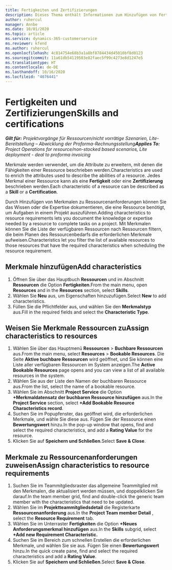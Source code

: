 ```yaml
---
title: Fertigkeiten und Zertifizierungen
description: Dieses Thema enthält Informationen zum Hinzufügen von Fertigkeiten und Zertifizierungsmerkmalen zu Ressourcen.
author: ruhercul
manager: Annbe
ms.date: 10/01/2020
ms.topic: article
ms.service: dynamics-365-customerservice
ms.reviewer: kfend
ms.author: ruhercul
ms.openlocfilehash: 4c814754e68b3a1a8bf8784434d45010bf8d0123
ms.sourcegitcommit: 11a61db54119503e82faec5f99c4273e8d1247e5
ms.translationtype: HT
ms.contentlocale: de-DE
ms.lasthandoff: 10/16/2020
ms.locfileid: "4076441"
---
```

# <a name="skills-and-certifications"></a><span data-ttu-id="d16e9-103">Fertigkeiten und Zertifizierungen</span><span class="sxs-lookup"><span data-stu-id="d16e9-103">Skills and certifications</span></span>
<span data-ttu-id="d16e9-104">_**Gilt für:** Projektvorgänge für Ressourcen/nicht vorrätige Szenarien, Lite-Bereitstellung – Abwicklung der Proforma-Rechnungsstellung_</span><span class="sxs-lookup"><span data-stu-id="d16e9-104">_**Applies To:** Project Operations for resource/non-stocked based scenarios, Lite deployment - deal to proforma invoicing_</span></span>

<span data-ttu-id="d16e9-105">Merkmale werden verwendet, um die Attribute zu erweitern, mit denen die Fähigkeiten einer Ressource beschrieben werden.</span><span class="sxs-lookup"><span data-stu-id="d16e9-105">Characteristics are used to enrich the attributes used to describe the abilities of a resource.</span></span> <span data-ttu-id="d16e9-106">Jedes Merkmal einer Ressource kann als eine **Fertigkeit** oder eine **Zertifizierung** beschrieben werden.</span><span class="sxs-lookup"><span data-stu-id="d16e9-106">Each characteristic of a resource can be described as a **Skill** or a **Certification**.</span></span>

<span data-ttu-id="d16e9-107">Durch Hinzufügen von Merkmalen zu Ressourcenanforderungen können Sie das Wissen oder die Expertise dokumentieren, die eine Ressource benötigt, um Aufgaben in einem Projekt auszuführen.</span><span class="sxs-lookup"><span data-stu-id="d16e9-107">Adding characteristics to resource requirements lets you document the knowledge or expertise needed by a resource to complete tasks on a project.</span></span> <span data-ttu-id="d16e9-108">Mit Merkmalen können Sie die Liste der verfügbaren Ressourcen nach Ressourcen filtern, die beim Planen des Ressourcenbedarfs die erforderlichen Merkmale aufweisen.</span><span class="sxs-lookup"><span data-stu-id="d16e9-108">Characteristics let you filter the list of available resources to those resources that have the required characteristics when scheduling the resource requirement.</span></span>

## <a name="add-characteristics"></a><span data-ttu-id="d16e9-109">Merkmale hinzufügen</span><span class="sxs-lookup"><span data-stu-id="d16e9-109">Add characteristics</span></span>

1. <span data-ttu-id="d16e9-110">Öffnen Sie über das Hauptbuch **Ressourcen** und im Abschnitt **Ressourcen** die Option **Fertigkeiten**.</span><span class="sxs-lookup"><span data-stu-id="d16e9-110">From the main menu, open **Resources** and in the **Resources** section, select **Skills**.</span></span>
2. <span data-ttu-id="d16e9-111">Wählen Sie **Neu** aus, um Eigenschaften hinzuzufügen.</span><span class="sxs-lookup"><span data-stu-id="d16e9-111">Select **New** to add characteristics.</span></span>
3. <span data-ttu-id="d16e9-112">Füllen Sie die Pflichtfelder aus, und wählen Sie den **Merkmalstyp** aus.</span><span class="sxs-lookup"><span data-stu-id="d16e9-112">Fill in the required fields and select the **Characteristic Type**.</span></span>

## <a name="assign-characteristics-to-resources"></a><span data-ttu-id="d16e9-113">Weisen Sie Merkmale Ressourcen zu</span><span class="sxs-lookup"><span data-stu-id="d16e9-113">Assign characteristics to resources</span></span>

1. <span data-ttu-id="d16e9-114">Wählen Sie über das Hauptmenü **Ressourcen** > **Buchbare Ressourcen** aus.</span><span class="sxs-lookup"><span data-stu-id="d16e9-114">From the main menu, select **Resources** > **Bookable Resources**.</span></span> <span data-ttu-id="d16e9-115">Die Seite **Aktive buchbare Ressourcen** wird geöffnet, und Sie können eine Liste aller verfügbaren Ressourcen im System anzeigen.</span><span class="sxs-lookup"><span data-stu-id="d16e9-115">The **Active Bookable Resources** page opens and you can view a list of all available resources in the system.</span></span>
2. <span data-ttu-id="d16e9-116">Wählen Sie aus der Liste den Namen der buchbaren Ressource aus.</span><span class="sxs-lookup"><span data-stu-id="d16e9-116">From the list, select the name of a bookable resource.</span></span>
3. <span data-ttu-id="d16e9-117">Wählen Sie im Abschnitt **Project Service** die Option **+Merkmaldatensatz der buchbaren Ressource hinzufügen** aus.</span><span class="sxs-lookup"><span data-stu-id="d16e9-117">In the **Project Service** section, select **+Add Bookable Resource Characteristics record**.</span></span>
4. <span data-ttu-id="d16e9-118">Suchen Sie im Popupfenster, das geöffnet wird, die erforderlichen Merkmale, und wähle Sie diese aus. Fügen Sie der Ressource einen **Bewertungswert** hinzu.</span><span class="sxs-lookup"><span data-stu-id="d16e9-118">In the pop-up window that opens, find and select the required characteristics, and add a **Rating Value** for the resource.</span></span>
5. <span data-ttu-id="d16e9-119">Klicken Sie auf **Speichern und Schließen**.</span><span class="sxs-lookup"><span data-stu-id="d16e9-119">Select **Save & Close**.</span></span>

## <a name="assign-characteristics-to-resource-requirements"></a><span data-ttu-id="d16e9-120">Merkmale zu Ressourcenanforderungen zuweisen</span><span class="sxs-lookup"><span data-stu-id="d16e9-120">Assign characteristics to resource requirements</span></span>

1. <span data-ttu-id="d16e9-121">Suchen Sie im Teammitgliedsraster das allgemeine Teammitglied mit den Merkmalen, die aktualisiert werden müssen, und doppelklicken Sie darauf.</span><span class="sxs-lookup"><span data-stu-id="d16e9-121">In the team member grid, find and double-click the generic team member with the characteristics that need to be updated.</span></span>
2. <span data-ttu-id="d16e9-122">Wählen Sie im **Projektteammitgliedsdetail** die Registerkarte **Ressourcenanforderung** aus.</span><span class="sxs-lookup"><span data-stu-id="d16e9-122">In the **Project Team member Detail** , select the **Resource Requirement** tab.</span></span>
3. <span data-ttu-id="d16e9-123">Wählen Sie im Unterraster **Fertigkeiten** die Option **+Neues Anforderungsmerkmal hinzufügen** aus.</span><span class="sxs-lookup"><span data-stu-id="d16e9-123">In the **Skills** subgrid, select **+Add new Requirement Characteristic.**</span></span>
4. <span data-ttu-id="d16e9-124">Suchen Sie im Bereich zum schnellen Erstellen die erforderlichen Merkmale, und wählen Sie sie aus. Fügen Sie einen **Bewertungswert** hinzu.</span><span class="sxs-lookup"><span data-stu-id="d16e9-124">In the quick create pane, find and select the required characteristics and add a **Rating Value**.</span></span>
5. <span data-ttu-id="d16e9-125">Klicken Sie auf **Speichern und Schließen**.</span><span class="sxs-lookup"><span data-stu-id="d16e9-125">Select **Save & Close**.</span></span>
